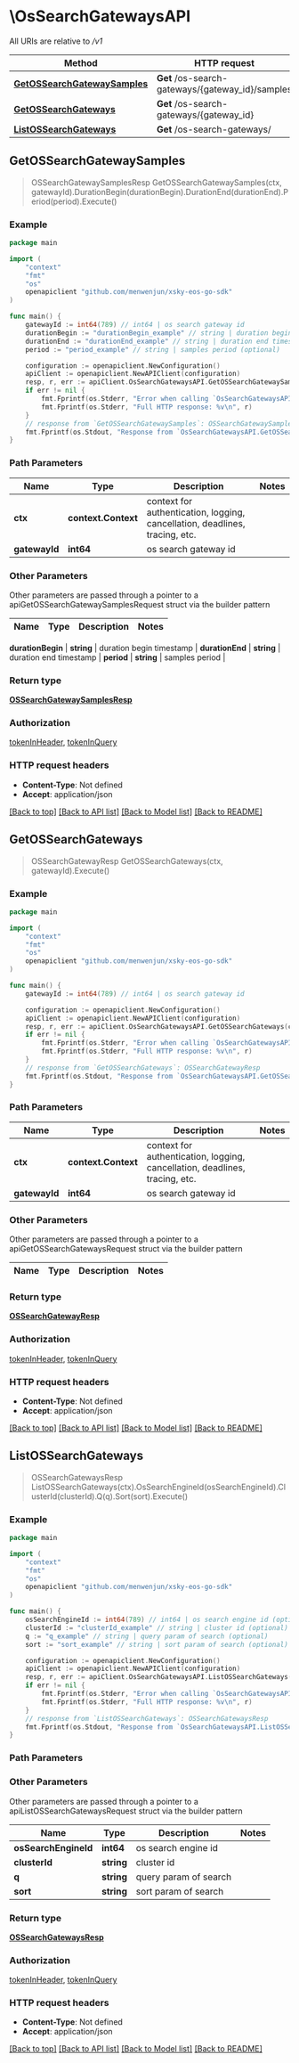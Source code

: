 # \OsSearchGatewaysAPI

All URIs are relative to */v1*

Method | HTTP request | Description
------------- | ------------- | -------------
[**GetOSSearchGatewaySamples**](OsSearchGatewaysAPI.md#GetOSSearchGatewaySamples) | **Get** /os-search-gateways/{gateway_id}/samples | 
[**GetOSSearchGateways**](OsSearchGatewaysAPI.md#GetOSSearchGateways) | **Get** /os-search-gateways/{gateway_id} | 
[**ListOSSearchGateways**](OsSearchGatewaysAPI.md#ListOSSearchGateways) | **Get** /os-search-gateways/ | 



## GetOSSearchGatewaySamples

> OSSearchGatewaySamplesResp GetOSSearchGatewaySamples(ctx, gatewayId).DurationBegin(durationBegin).DurationEnd(durationEnd).Period(period).Execute()





### Example

```go
package main

import (
	"context"
	"fmt"
	"os"
	openapiclient "github.com/menwenjun/xsky-eos-go-sdk"
)

func main() {
	gatewayId := int64(789) // int64 | os search gateway id
	durationBegin := "durationBegin_example" // string | duration begin timestamp (optional)
	durationEnd := "durationEnd_example" // string | duration end timestamp (optional)
	period := "period_example" // string | samples period (optional)

	configuration := openapiclient.NewConfiguration()
	apiClient := openapiclient.NewAPIClient(configuration)
	resp, r, err := apiClient.OsSearchGatewaysAPI.GetOSSearchGatewaySamples(context.Background(), gatewayId).DurationBegin(durationBegin).DurationEnd(durationEnd).Period(period).Execute()
	if err != nil {
		fmt.Fprintf(os.Stderr, "Error when calling `OsSearchGatewaysAPI.GetOSSearchGatewaySamples``: %v\n", err)
		fmt.Fprintf(os.Stderr, "Full HTTP response: %v\n", r)
	}
	// response from `GetOSSearchGatewaySamples`: OSSearchGatewaySamplesResp
	fmt.Fprintf(os.Stdout, "Response from `OsSearchGatewaysAPI.GetOSSearchGatewaySamples`: %v\n", resp)
}
```

### Path Parameters


Name | Type | Description  | Notes
------------- | ------------- | ------------- | -------------
**ctx** | **context.Context** | context for authentication, logging, cancellation, deadlines, tracing, etc.
**gatewayId** | **int64** | os search gateway id | 

### Other Parameters

Other parameters are passed through a pointer to a apiGetOSSearchGatewaySamplesRequest struct via the builder pattern


Name | Type | Description  | Notes
------------- | ------------- | ------------- | -------------

 **durationBegin** | **string** | duration begin timestamp | 
 **durationEnd** | **string** | duration end timestamp | 
 **period** | **string** | samples period | 

### Return type

[**OSSearchGatewaySamplesResp**](OSSearchGatewaySamplesResp.md)

### Authorization

[tokenInHeader](../README.md#tokenInHeader), [tokenInQuery](../README.md#tokenInQuery)

### HTTP request headers

- **Content-Type**: Not defined
- **Accept**: application/json

[[Back to top]](#) [[Back to API list]](../README.md#documentation-for-api-endpoints)
[[Back to Model list]](../README.md#documentation-for-models)
[[Back to README]](../README.md)


## GetOSSearchGateways

> OSSearchGatewayResp GetOSSearchGateways(ctx, gatewayId).Execute()





### Example

```go
package main

import (
	"context"
	"fmt"
	"os"
	openapiclient "github.com/menwenjun/xsky-eos-go-sdk"
)

func main() {
	gatewayId := int64(789) // int64 | os search gateway id

	configuration := openapiclient.NewConfiguration()
	apiClient := openapiclient.NewAPIClient(configuration)
	resp, r, err := apiClient.OsSearchGatewaysAPI.GetOSSearchGateways(context.Background(), gatewayId).Execute()
	if err != nil {
		fmt.Fprintf(os.Stderr, "Error when calling `OsSearchGatewaysAPI.GetOSSearchGateways``: %v\n", err)
		fmt.Fprintf(os.Stderr, "Full HTTP response: %v\n", r)
	}
	// response from `GetOSSearchGateways`: OSSearchGatewayResp
	fmt.Fprintf(os.Stdout, "Response from `OsSearchGatewaysAPI.GetOSSearchGateways`: %v\n", resp)
}
```

### Path Parameters


Name | Type | Description  | Notes
------------- | ------------- | ------------- | -------------
**ctx** | **context.Context** | context for authentication, logging, cancellation, deadlines, tracing, etc.
**gatewayId** | **int64** | os search gateway id | 

### Other Parameters

Other parameters are passed through a pointer to a apiGetOSSearchGatewaysRequest struct via the builder pattern


Name | Type | Description  | Notes
------------- | ------------- | ------------- | -------------


### Return type

[**OSSearchGatewayResp**](OSSearchGatewayResp.md)

### Authorization

[tokenInHeader](../README.md#tokenInHeader), [tokenInQuery](../README.md#tokenInQuery)

### HTTP request headers

- **Content-Type**: Not defined
- **Accept**: application/json

[[Back to top]](#) [[Back to API list]](../README.md#documentation-for-api-endpoints)
[[Back to Model list]](../README.md#documentation-for-models)
[[Back to README]](../README.md)


## ListOSSearchGateways

> OSSearchGatewaysResp ListOSSearchGateways(ctx).OsSearchEngineId(osSearchEngineId).ClusterId(clusterId).Q(q).Sort(sort).Execute()





### Example

```go
package main

import (
	"context"
	"fmt"
	"os"
	openapiclient "github.com/menwenjun/xsky-eos-go-sdk"
)

func main() {
	osSearchEngineId := int64(789) // int64 | os search engine id (optional)
	clusterId := "clusterId_example" // string | cluster id (optional)
	q := "q_example" // string | query param of search (optional)
	sort := "sort_example" // string | sort param of search (optional)

	configuration := openapiclient.NewConfiguration()
	apiClient := openapiclient.NewAPIClient(configuration)
	resp, r, err := apiClient.OsSearchGatewaysAPI.ListOSSearchGateways(context.Background()).OsSearchEngineId(osSearchEngineId).ClusterId(clusterId).Q(q).Sort(sort).Execute()
	if err != nil {
		fmt.Fprintf(os.Stderr, "Error when calling `OsSearchGatewaysAPI.ListOSSearchGateways``: %v\n", err)
		fmt.Fprintf(os.Stderr, "Full HTTP response: %v\n", r)
	}
	// response from `ListOSSearchGateways`: OSSearchGatewaysResp
	fmt.Fprintf(os.Stdout, "Response from `OsSearchGatewaysAPI.ListOSSearchGateways`: %v\n", resp)
}
```

### Path Parameters



### Other Parameters

Other parameters are passed through a pointer to a apiListOSSearchGatewaysRequest struct via the builder pattern


Name | Type | Description  | Notes
------------- | ------------- | ------------- | -------------
 **osSearchEngineId** | **int64** | os search engine id | 
 **clusterId** | **string** | cluster id | 
 **q** | **string** | query param of search | 
 **sort** | **string** | sort param of search | 

### Return type

[**OSSearchGatewaysResp**](OSSearchGatewaysResp.md)

### Authorization

[tokenInHeader](../README.md#tokenInHeader), [tokenInQuery](../README.md#tokenInQuery)

### HTTP request headers

- **Content-Type**: Not defined
- **Accept**: application/json

[[Back to top]](#) [[Back to API list]](../README.md#documentation-for-api-endpoints)
[[Back to Model list]](../README.md#documentation-for-models)
[[Back to README]](../README.md)


